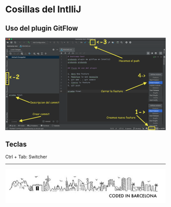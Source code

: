 # Cosillas del IntlliJ

## Uso del plugin GitFlow

<img src="img/PluginGitFlowIntelliJ.png">

## Teclas

Ctrl + Tab: Switcher

---
<!-- Pit i Collons -->
![Coded In Barcelona](https://raw.githubusercontent.com/leguim-repo/leguim-repo/master/img/codedinbcn.png)
<!-- 
⇧⌥
⇧⌘
↓
↑
-->  

